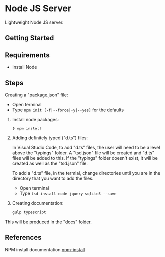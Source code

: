 # Node JS Server
Lightweight Node JS server.

## Getting Started

## Requirements

- Install Node

## Steps

Creating a "package.json" file:

- Open terminal
- Type `npm init [-f|--force|-y|--yes]` for the defaults

1. Install node packages:

    ```bash
    $ npm install
    ```

2. Adding definitely typed ("d.ts") files:
    
    In Visual Studio Code, to add "d.ts" files, the user will need to be a level above the "typings" folder. A "tsd.json" file will be created and "d.ts" files will be added to this. If the "typings" folder doesn't exist, it will be created as well as the "tsd.json" file.
    
    To add a "d.ts" file, in the termial, change directories until you are in the directory that you want to add the files.
    
    - Open terminal
    - Type `tsd install node jquery sqlite3 --save`

2. Creating documentation:

    ```bash
    gulp typescript
    ```
This will be produced in the "docs" folder.

## References

NPM install documentation [npm-install](https://docs.npmjs.com/cli/install)